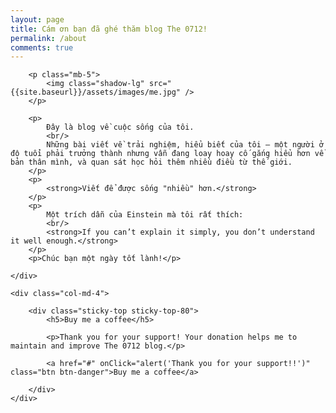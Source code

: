 ```yaml
---
layout: page
title: Cám ơn bạn đã ghé thăm blog The 0712!
permalink: /about
comments: true
---
```


<div class="row justify-content-between">
	<div class="col-md-8 pr-5">

		<p class="mb-5">
			<img class="shadow-lg" src="{{site.baseurl}}/assets/images/me.jpg" />
		</p>

		<p>
			Đây là blog về cuộc sống của tôi. 
			<br/>
			Những bài viết về trải nghiệm, hiểu biết của tôi — một người ở độ tuổi phải trưởng thành nhưng vẫn đang loay hoay cố gắng hiểu hơn về bản thân mình, và quan sát học hỏi thêm nhiều điều từ thế giới.
		</p>
		<p>
			<strong>Viết để được sống "nhiều" hơn.</strong>
		</p>
		<p>
			Một trích dẫn của Einstein mà tôi rất thích:
			<br/>
			<strong>If you can’t explain it simply, you don’t understand it well enough.</strong>
		</p>
		<p>Chúc bạn một ngày tốt lành!</p>

	</div>

	<div class="col-md-4">

		<div class="sticky-top sticky-top-80">
			<h5>Buy me a coffee</h5>

			<p>Thank you for your support! Your donation helps me to maintain and improve The 0712 blog.</p>

			<a href="#" onClick="alert('Thank you for your support!!')" class="btn btn-danger">Buy me a coffee</a> 

		</div>
	</div>
</div>
